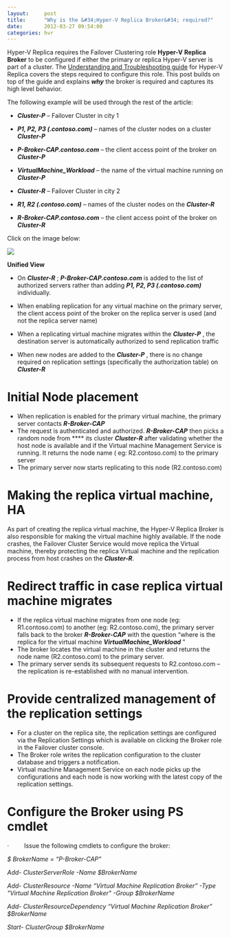 ```yaml
---
layout:     post
title:      "Why is the &#34;Hyper-V Replica Broker&#34; required?"
date:       2012-03-27 09:54:00
categories: hvr
---
```

Hyper-V Replica requires the Failover Clustering role **Hyper-V** **Replica Broker** to be configured if either the primary or replica Hyper-V server is part of a cluster. The [Understanding and Troubleshooting guide](http://www.microsoft.com/download/en/details.aspx?id=29016) for Hyper-V Replica covers the steps required to configure this role. This post builds on top of the guide and explains ***why*** the broker is required and captures its high level  behavior.

The following example will be used through the rest of the article:

  * **_Cluster-P_** – Failover Cluster in city 1
  * **_P1, P2, P3 (.contoso.com)_** – names of the cluster nodes on a cluster **_Cluster-P_**
  * **_P-Broker-CAP.contoso.com_** – the client access point of the broker on **_Cluster-P_**
  * **_VirtualMachine_Workload_** – the name of the virtual machine running on **_Cluster-P_**            



  * **_Cluster-R_** – Failover Cluster in city 2
  * **_R1, R2 (.contoso.com)_** – names of the cluster nodes on the **_Cluster-R_**
  * **_R-Broker-CAP.contoso.com_** – the client access point of the broker on **_Cluster-R_**



Click on the image below:

[![](https://msdnshared.blob.core.windows.net/media/TNBlogsFS/prod.evol.blogs.technet.com/CommunityServer.Blogs.Components.WeblogFiles/00/00/00/50/45/3056.Cluster_new_1.png)](https://msdnshared.blob.core.windows.net/media/TNBlogsFS/prod.evol.blogs.technet.com/CommunityServer.Blogs.Components.WeblogFiles/00/00/00/50/45/3056.Cluster_new_1.png)

**Unified View**

  * On **_Cluster-R_** ; **_P-Broker-CAP.contoso.com_** is added to the list of authorized servers rather than adding **_P1, P2, P3 (.contoso.com)_** individually. 
  * When enabling replication for any virtual machine on the primary server, the client access point of the broker on the replica server is used (and not the replica server name)
  * When a replicating virtual machine migrates within the **_Cluster-P_** , the destination server is automatically authorized to send replication traffic  

  * When new nodes are added to the **_Cluster-P_** , there is no change required on replication settings (specifically the authorization table) on **_Cluster-R_**



#  Initial Node placement

  * When replication is enabled for the primary virtual machine, the primary server contacts **_R-Broker-CAP_**
  * The request is authenticated and authorized. **_R-Broker-CAP_** then picks a random node from **** its cluster **_Cluster-R_** after validating whether the host node is available and if the Virtual machine Management Service is running. It returns the node name ( eg: R2.contoso.com) to the primary server
  * The primary server now starts replicating to this node (R2.contoso.com)



# Making the replica virtual machine, HA

As part of creating the replica virtual machine, the Hyper-V Replica Broker is also responsible for making the virtual machine highly available. If the node crashes, the Failover Cluster Service would move replica the Virtual machine, thereby protecting the replica Virtual machine and the replication process from host crashes on the **_Cluster-R_**.   

# Redirect traffic in case replica virtual machine migrates

  * If the replica virtual machine migrates from one node (eg: R1.contoso.com) to another (eg: R2.contoso.com), the primary server falls back to the broker **_R-Broker-CAP_** with the question “where is the replica for the virtual machine **_VirtualMachine_Workload_** ”
  * The broker locates the virtual machine in the cluster and returns the node name (R2.contoso.com) to the primary server. 
  * The primary server sends its subsequent requests to R2.contoso.com – the replication is re-established with no manual intervention.



# Provide centralized management of the replication settings

  * For  a cluster on the replica site, the replication settings are configured via the Replication Settings which is available on clicking the Broker role in the Failover cluster console. 
  * The Broker role writes the replication configuration to the cluster database and triggers a notification.
  * Virtual machine Management Service on each node picks up the configurations and each node is now working with the latest copy of the replication settings.



# Configure the Broker using PS cmdlet

·         Issue the following cmdlets to configure the broker: 

_$ BrokerName = “P-Broker-CAP”_

_Add- ClusterServerRole -Name $BrokerName_

_Add- ClusterResource -Name “Virtual Machine Replication Broker” -Type "Virtual Machine Replication Broker" -Group $BrokerName_

_Add- ClusterResourceDependency “Virtual Machine Replication Broker” $BrokerName_

_Start- ClusterGroup $BrokerName_
